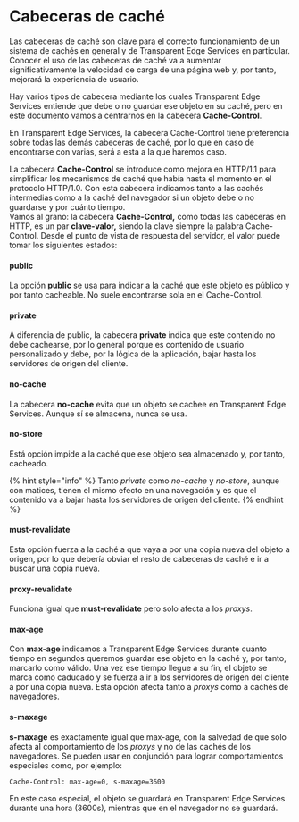 # Cabeceras de caché

Las cabeceras de caché son clave para el correcto funcionamiento de un sistema de cachés en general y de Transparent Edge Services en particular.\
Conocer el uso de las cabeceras de caché va a aumentar significativamente la velocidad de carga de una página web y, por tanto, mejorará la experiencia de usuario.

Hay varios tipos de cabecera mediante los cuales Transparent Edge Services entiende que debe o no guardar ese objeto en su caché, pero en este documento vamos a centrarnos en la cabecera **Cache-Control**.

En Transparent Edge Services, la cabecera Cache-Control tiene preferencia sobre todas las demás cabeceras de caché, por lo que en caso de encontrarse con varias, será a esta a la que haremos caso.

La cabecera **Cache-Control** se introduce como mejora en HTTP/1.1 para simplificar los mecanismos de caché que había hasta el momento en el protocolo HTTP/1.0. Con esta cabecera indicamos tanto a las cachés intermedias como a la caché del navegador si un objeto debe o no guardarse y por cuánto tiempo.\
Vamos al grano: la cabecera **Cache-Control,** como todas las cabeceras en HTTP, es un par **clave-valor,** siendo la clave siempre la palabra Cache-Control. Desde el punto de vista de respuesta del servidor, el valor puede tomar los siguientes estados:

#### **public**

La opción **public** se usa para indicar a la caché que este objeto es público y por tanto cacheable. No suele encontrarse sola en el Cache-Control.

#### **private**

A diferencia de public, la cabecera **private** indica que este contenido no debe cachearse, por lo general porque es contenido de usuario personalizado y debe, por la lógica de la aplicación, bajar hasta los servidores de origen del cliente.

#### **no-cache**

La cabecera **no-cache** evita que un objeto se cachee en Transparent Edge Services. Aunque sí se almacena, nunca se usa.

#### **no-store**

Está opción impide a la caché que ese objeto sea almacenado y, por tanto, cacheado.

{% hint style="info" %}
Tanto _private_ como _no-cache_ y _no-store_, aunque con matices, tienen el mismo efecto en una navegación y es que el contenido va a bajar hasta los servidores de origen del cliente.
{% endhint %}

#### **must-revalidate**

Esta opción fuerza a la caché a que vaya a por una copia nueva del objeto a origen, por lo que debería obviar el resto de cabeceras de caché e ir a buscar una copia nueva.

#### **proxy-revalidate**

Funciona igual que **must-revalidate** pero solo afecta a los _proxys_.

#### **max-age**

Con **max-age** indicamos a Transparent Edge Services durante cuánto tiempo en segundos queremos guardar ese objeto en la caché y, por tanto, marcarlo como válido. Una vez ese tiempo llegue a su fin, el objeto se marca como caducado y se fuerza a ir a los servidores de origen del cliente a por una copia nueva. Esta opción afecta tanto a _proxys_ como a cachés de navegadores.

#### **s-maxage**

**s-maxage** es exactamente igual que max-age, con la salvedad de que solo afecta al comportamiento de los _proxys_ y no de las cachés de los navegadores. Se pueden usar en conjunción para lograr comportamientos especiales como, por ejemplo:

```
Cache-Control: max-age=0, s-maxage=3600
```

En este caso especial, el objeto se guardará en Transparent Edge Services durante una hora (3600s), mientras que en el navegador no se guardará.
